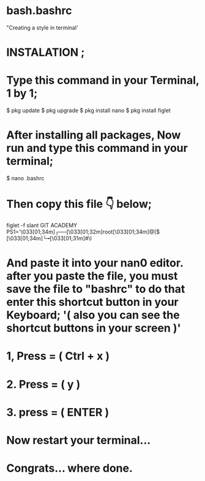 # bash.bashrc
"Creating a style in terminal'



# INSTALATION ; 
# Type this command in your Terminal, 1 by 1;

$ pkg update
$ pkg upgrade
$ pkg install nano
$ pkg install figlet


# After installing all packages, Now run and type this command in your terminal;

$ nano .bashrc


# Then copy this file 👇 below;

figlet -f slant GIT ACADEMY
PS1='\033[01;34m\]┌──\[\033[01;32m\]root\[\033[01;34m\]@\[$
\[\033[01;34m\]└╼\[\033[01;31m\]#\l


# And paste it  into your nan0 editor.  after you paste the file, you must save the file to "bashrc" to do that enter this shortcut button in your Keyboard;    '( also you can see the shortcut buttons in your screen )'


# 1, Press  =    (  Ctrl  + x  )

# 2. Press  =    (      y      )

# 3. press  =    (    ENTER    )


# Now restart your terminal...  
# Congrats... where done.  



